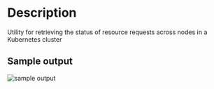 # Description

Utility for retrieving the status of resource requests across nodes in a Kubernetes cluster

## Sample output
![sample output]('images/sample.png')